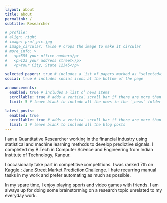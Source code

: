```yaml
---
layout: about
title: about
permalink: /
subtitle: Researcher

# profile:
# align: right
# image: prof_pic.jpg
# image_circular: false # crops the image to make it circular
# more_info: >
#   <p>555 your office number</p>
#   <p>123 your address street</p>
#   <p>Your City, State 12345</p>

selected_papers: true # includes a list of papers marked as "selected={true}"
social: true # includes social icons at the bottom of the page

announcements:
  enabled: true # includes a list of news items
  scrollable: true # adds a vertical scroll bar if there are more than 3 news items
  limit: 5 # leave blank to include all the news in the `_news` folder

latest_posts:
  enabled: true
  scrollable: true # adds a vertical scroll bar if there are more than 3 new posts items
  limit: 3 # leave blank to include all the blog posts
---
```


I am a Quantitative Researcher working in the financial industry using statistical and machine learning methods to develop predictive signals.
I completed my B.Tech in Computer Science and Engineering from Indian Institute of Technology, Kanpur.

I occasionally take part in competitive competitions. I was ranked 7th on [Kaggle : Jane Street Market Prediction Challenge](https://www.kaggle.com/c/jane-street-market-prediction/leaderboard). I hate recurring manual tasks in my work and prefer automating as much as possible.

In my spare time, I enjoy playing sports and video games with friends. I am always up for doing some brainstorming on a research topic unrelated to my everyday work.

